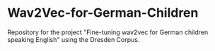 # Wav2Vec-for-German-Children
Repository for the project "Fine-tuning wav2vec for German children speaking English" using the Dresden Corpus.
